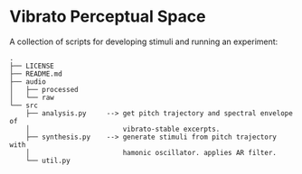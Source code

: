 # Vibrato Perceptual Space

A collection of scripts for developing stimuli and running an experiment:
```
.
├── LICENSE
├── README.md
├── audio
│   ├── processed
│   └── raw
└── src
    ├── analysis.py	    --> get pitch trajectory and spectral envelope of
    │                       vibrato-stable excerpts.
    ├── synthesis.py	--> generate stimuli from pitch trajectory with
    │                       hamonic oscillator. applies AR filter.
    └── util.py
```
